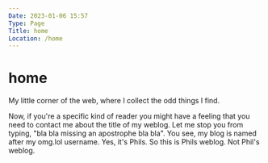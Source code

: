 ```yaml
---
Date: 2023-01-06 15:57
Type: Page
Title: home
Location: /home
---
```


# <i class="fas fa-house"></i> home

My little corner of the web, where I collect the odd things I find.

Now, if you're a specific kind of reader you might have a feeling that you need to contact me about the title of my weblog. Let me stop you from typing, "bla bla missing an apostrophe bla bla". You see, my blog is named after my omg.lol username. Yes, it's Phils. So this is Phils weblog. Not Phil's weblog.